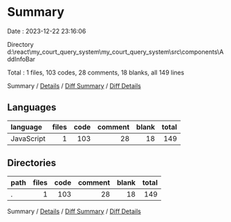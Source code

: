 # Summary

Date : 2023-12-22 23:16:06

Directory d:\\react\\my_court_query_system\\my_court_query_system\\src\\components\\AddInfoBar

Total : 1 files,  103 codes, 28 comments, 18 blanks, all 149 lines

Summary / [Details](details.md) / [Diff Summary](diff.md) / [Diff Details](diff-details.md)

## Languages
| language | files | code | comment | blank | total |
| :--- | ---: | ---: | ---: | ---: | ---: |
| JavaScript | 1 | 103 | 28 | 18 | 149 |

## Directories
| path | files | code | comment | blank | total |
| :--- | ---: | ---: | ---: | ---: | ---: |
| . | 1 | 103 | 28 | 18 | 149 |

Summary / [Details](details.md) / [Diff Summary](diff.md) / [Diff Details](diff-details.md)